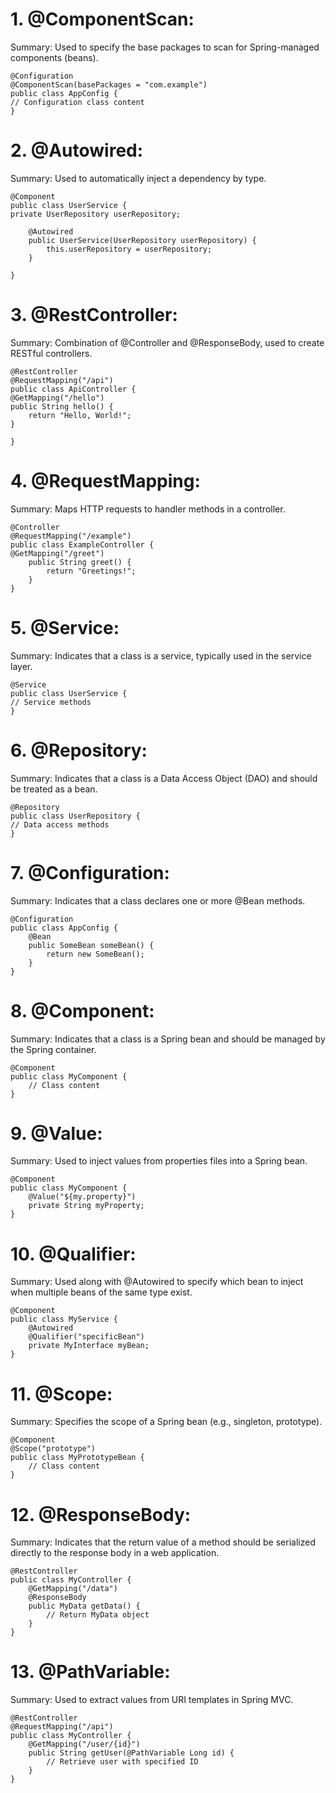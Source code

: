 # 1. @ComponentScan:

Summary: Used to specify the base packages to scan for Spring-managed components (beans).

```
@Configuration
@ComponentScan(basePackages = "com.example")
public class AppConfig {
// Configuration class content
}
```

# 2. @Autowired:

Summary: Used to automatically inject a dependency by type.

```
@Component
public class UserService {
private UserRepository userRepository;

    @Autowired
    public UserService(UserRepository userRepository) {
        this.userRepository = userRepository;
    }

}
```

# 3. @RestController:

Summary: Combination of @Controller and @ResponseBody, used to create RESTful controllers.

```
@RestController
@RequestMapping("/api")
public class ApiController {
@GetMapping("/hello")
public String hello() {
    return "Hello, World!";
}

}
```

# 4. @RequestMapping:

Summary: Maps HTTP requests to handler methods in a controller.

```
@Controller
@RequestMapping("/example")
public class ExampleController {
@GetMapping("/greet")
    public String greet() {
        return "Greetings!";
    }
}

```

# 5. @Service:

Summary: Indicates that a class is a service, typically used in the service layer.

```
@Service
public class UserService {
// Service methods
}
```

# 6. @Repository:

Summary: Indicates that a class is a Data Access Object (DAO) and should be treated as a bean.

```
@Repository
public class UserRepository {
// Data access methods
}
```

# 7. @Configuration:

Summary: Indicates that a class declares one or more @Bean methods.

```
@Configuration
public class AppConfig {
    @Bean
    public SomeBean someBean() {
        return new SomeBean();
    }
}
```

# 8. @Component:

Summary: Indicates that a class is a Spring bean and should be managed by the Spring container.

```
@Component
public class MyComponent {
    // Class content
}
```

# 9. @Value:

Summary: Used to inject values from properties files into a Spring bean.

```
@Component
public class MyComponent {
    @Value("${my.property}")
    private String myProperty;
}
```

# 10. @Qualifier:

Summary: Used along with @Autowired to specify which bean to inject when multiple beans of the same type exist.

```
@Component
public class MyService {
    @Autowired
    @Qualifier("specificBean")
    private MyInterface myBean;
}
```

# 11. @Scope:

Summary: Specifies the scope of a Spring bean (e.g., singleton, prototype).

```
@Component
@Scope("prototype")
public class MyPrototypeBean {
    // Class content
}
```

# 12. @ResponseBody:

Summary: Indicates that the return value of a method should be serialized directly to the response body in a web application.

```
@RestController
public class MyController {
    @GetMapping("/data")
    @ResponseBody
    public MyData getData() {
        // Return MyData object
    }
}
```

# 13. @PathVariable:

Summary: Used to extract values from URI templates in Spring MVC.

```
@RestController
@RequestMapping("/api")
public class MyController {
    @GetMapping("/user/{id}")
    public String getUser(@PathVariable Long id) {
        // Retrieve user with specified ID
    }
}
```
